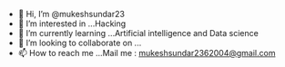 - 👋 Hi, I’m @mukeshsundar23
- 👀 I’m interested in ...Hacking
- 🌱 I’m currently learning ...Artificial intelligence and Data science
- 💞️ I’m looking to collaborate on ...
- 📫 How to reach me ...Mail me : mukeshsundar2362004@gmail.com

<!---
mukeshsundar23/mukeshsundar23 is a ✨ special ✨ repository because its `README.md` (this file) appears on your GitHub profile.
You can click the Preview link to take a look at your changes.
--->
